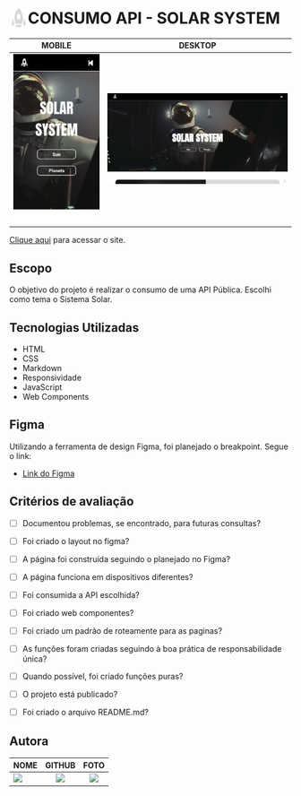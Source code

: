 <div> 
<img  src="./img/rocket-grey-icon.png" align="left" width="33" align="center"/>
<h1><strong>CONSUMO API - SOLAR SYSTEM</strong></h1>
</div>

|      MOBILE         |          DESKTOP       |
|:-------------------:|:-----------------------:
|![](./img/screenshot-mobile.png)|![](./img/screenshot-desktop.png)|


[Clique aqui]() para acessar o site. 

## **Escopo**

O objetivo do projeto é realizar o consumo de uma API Pública. Escolhi como tema o Sistema Solar. 

## **Tecnologias Utilizadas**

- HTML
- CSS
- Markdown
- Responsividade
- JavaScript
- Web Components

## **Figma**
Utilizando a ferramenta de design Figma, foi planejado o breakpoint. 
Segue o link: 

- [Link do Figma](https://www.figma.com/file/h6MHpUzeS9PW2gzmtehGOv/Solar-System?t=y0PX2mk1lxQrKAEh-0)


## **Critérios de avaliação**

- [ ]  Documentou problemas, se encontrado, para futuras consultas?
- [ ]  Foi criado o layout no figma?
- [ ]  A página foi construída seguindo o planejado no Figma?
- [ ]  A página funciona em dispositivos diferentes?
- [ ]  Foi consumida a API escolhida?
- [ ]  Foi criado web componentes?
- [ ]  Foi criado um padrão de roteamente para as paginas?
- [ ]  As funções foram criadas seguindo à boa prática de responsabilidade única?
- [ ]  Quando possível, foi criado funções puras?
- [ ]  O projeto está publicado?
- [ ]  Foi criado o arquivo README.md?


## **Autora**

| NOME                                                                                                                                                                                      |                                                     GITHUB                                                      |                                       FOTO                                       |
| :----------------------------------------------------------------------------------------------------------------------------------------------------------------------------------------- | :-------------------------------------------------------------------------------------------------------------: | :------------------------------------------------------------------------------: |
| <a href="https://github.com/camilapinh3iro"><img src="https://img.shields.io/badge/DESENVOLVEDORA-CAMILA%20PINHEIRO-informational?style=for-the-badge&logo=appveyorlabelColor=222222"></a> |   <a href="https://github.com/camilapinh3iro"><img src="https://skillicons.dev/icons?i=github&theme="/></a>   | <img src="https://avatars.githubusercontent.com/u/110388965?v=4" height="50"></a> |
